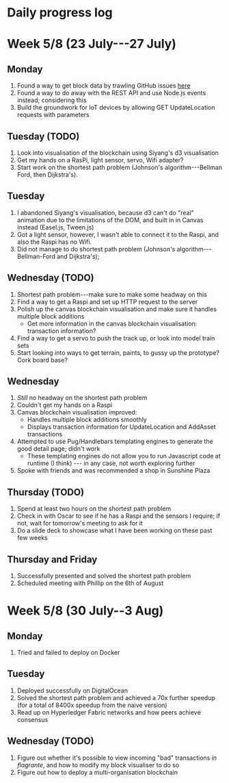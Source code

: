 # Daily progress log

# Week 5/8 (23 July---27 July)

## Monday
1. Found a way to get block data by trawling GitHub issues [here](https://github.com/hyperledger/composer/issues/3838)
2. Found a way to do away with the REST API and use Node.js events instead; considering this
3. Build the groundwork for IoT devices by allowing GET UpdateLocation requests with parameters

## Tuesday (TODO)
1. Look into visualisation of the blockchain using Siyang's d3 visualisation
2. Get my hands on a RasPi, light sensor, servo, Wifi adapter?
3. Start work on the shortest path problem (Johnson's algorithm---Bellman Ford, then Dijkstra's).

## Tuesday
1. I abandoned Siyang's visualisation, because d3 can't do "real" animation due to the
limitations of the DOM, and built in in Canvas instead (Easel.js, Tween.js)
2. Got a light sensor, however, I wasn't able to connect it to the Raspi, and also the Raspi has no Wifi.
3. Did not manage to do shortest path problem (Johnson's algorithm---Bellman-Ford and Dijkstra's);

## Wednesday (TODO)
1. Shortest path problem---make sure to make some headway on this
2. Find a way to get a Raspi and set up HTTP request to the server
3. Polish up the canvas blockchain visualisation and make sure it handles multiple block additions
    - Get more information in the canvas blockchain visualisation: transaction information?
4. Find a way to get a servo to push the track up, or look into model train sets
5. Start looking into ways to get terrain, paints, to gussy up the prototype? Cork board base?

## Wednesday
1. _Still_ no headway on the shortest path problem
2. Couldn't get my hands on a Raspi
3. Canvas blockchain visualisation improved:
    - Handles multiple block additions smoothly
    - Displays transaction information for UpdateLocation and AddAsset transactions
4. Attempted to use Pug/Handlebars templating engines to generate the good detail page; didn't work
    - These templating engines do not allow you to run Javascript code at runtime 
    (I think) --- in any case, not worth exploring further
5. Spoke with friends and was recommended a shop in Sunshine Plaza

## Thursday (TODO)
1. Spend at least two hours on the shortest path problem
2. Check in with Oscar to see if he has a Raspi and the sensors I require;
if not, wait for tomorrow's meeting to ask for it
3. Do a slide deck to showcase what I have been working on these past few weeks

## Thursday and Friday
1. Successfully presented and solved the shortest path problem
2. Scheduled meeting with Phillip on the 6th of August

# Week 5/8 (30 July--3 Aug)

## Monday
1. Tried and failed to deploy on Docker

## Tuesday
1. Deployed successfully on DigitalOcean
2. Solved the shortest path problem and achieved a 70x further speedup (for a total of 8400x speedup from the naive version)
3. Read up on Hyperledger Fabric networks and how peers achieve consensus

## Wednesday (TODO)
1. Figure out whether it's possible to view incoming "bad" transactions *in flagrante*, and how to modify my block visualiser to do so
2. Figure out how to deploy a multi-organisation blockchain